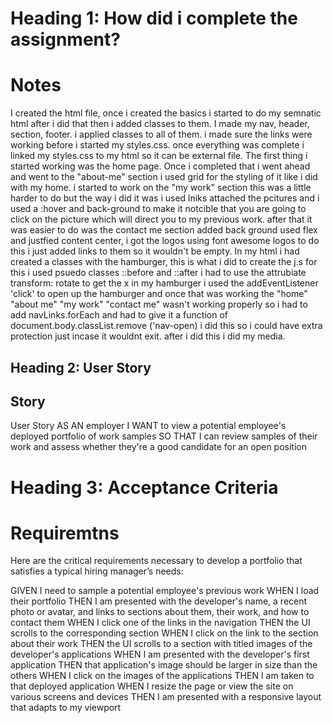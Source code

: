 # Heading 1: How did i complete the assignment?

# Notes

I created the html file, once i created the basics i started to do my semnatic html after i did that then i added classes to them. I made my nav, header, section, footer. i applied classes to all of them. i made sure the links were working before i started my styles.css. once everything was complete i linked my styles.css to my html so it can be external file. The first thing i started working was the home page. Once i completed that i went ahead and went to the "about-me" section i used grid for the styling of it like i did with my home. i started to work on the "my work" section this was a little harder to do but the way i did it was i used lniks attached the pcitures and i used a :hover and back-ground to make it notcible that you are going to click on the picture which will direct you to my previous work. after that it was easier to do was the contact me section added back ground used flex and justfied content center, i got the logos using font awesome logos to do this i just added links to them so it wouldn't be empty. In my html i had created a classes with the hamburger, this is what i did to create the j.s for this i used psuedo classes ::before and ::after i had to use the attrubiate transform: rotate to get the x in my hamburger i used the addEventListener 'click' to open up the hamburger and once that was working the "home" "about me" "my work" "contact me" wasn't working properly so i had to add navLinks.forEach and had to give it a function of document.body.classList.remove ('nav-open) i did this so i could have extra protection just incase it wouldnt exit. after i did this i did my media.

## Heading 2: User Story

## Story

User Story
AS AN employer
I WANT to view a potential employee's deployed portfolio of work samples
SO THAT I can review samples of their work and assess whether they're a good candidate for an open position

# Heading 3: Acceptance Criteria

# Requiremtns

Here are the critical requirements necessary to develop a portfolio that satisfies a typical hiring manager’s needs:

GIVEN I need to sample a potential employee's previous work
WHEN I load their portfolio
THEN I am presented with the developer's name, a recent photo or avatar, and links to sections about them, their work, and how to contact them
WHEN I click one of the links in the navigation
THEN the UI scrolls to the corresponding section
WHEN I click on the link to the section about their work
THEN the UI scrolls to a section with titled images of the developer's applications
WHEN I am presented with the developer's first application
THEN that application's image should be larger in size than the others
WHEN I click on the images of the applications
THEN I am taken to that deployed application
WHEN I resize the page or view the site on various screens and devices
THEN I am presented with a responsive layout that adapts to my viewport
